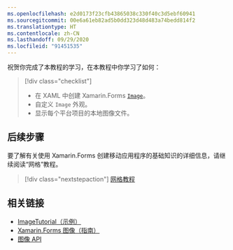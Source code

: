 ```yaml
---
ms.openlocfilehash: e2d0173f23cfb43865038c330f40c3d5ebf60941
ms.sourcegitcommit: 00e6a61eb82ad5b0dd323d48d483a74bedd814f2
ms.translationtype: HT
ms.contentlocale: zh-CN
ms.lasthandoff: 09/29/2020
ms.locfileid: "91451535"
---
```

祝贺你完成了本教程的学习，在本教程中你学习了如何：

> [!div class="checklist"]
>
> - 在 XAML 中创建 Xamarin.Forms [`Image`](xref:Xamarin.Forms.Image)。
> - 自定义 `Image` 外观。
> - 显示每个平台项目的本地图像文件。

## <a name="next-steps"></a>后续步骤

要了解有关使用 Xamarin.Forms 创建移动应用程序的基础知识的详细信息，请继续阅读“网格”教程。

> [!div class="nextstepaction"]
> [网格教程](~/get-started/tutorials/grid/index.yml)

## <a name="related-links"></a>相关链接

- [ImageTutorial（示例）](/samples/xamarin/xamarin-forms-samples/getstarted-tutorials-imagetutorial/)
- [Xamarin.Forms 图像（指南）](~/xamarin-forms/user-interface/images.md)
- [图像 API](xref:Xamarin.Forms.Image)